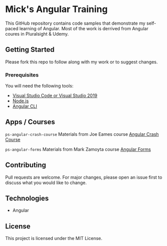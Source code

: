 # Mick's Angular Training
This GitHub repository contains code samples that demonstrate my self-paced learning of Angular. 
Most of the work is derrived from Angular coures in Pluralsight &amp; Udemy.

## Getting Started
Please fork this repo to follow along with my work or to suggest changes. 

### Prerequisites
You will need the following tools:

* [Visual Studio Code or Visual Studio 2019](https://www.visualstudio.com/downloads/)
* [Node.js ](https://nodejs.org/en/download/)
* [Angular CLI](https://angular.io/cli)

## Apps / Courses
`ps-angular-crash-course`
Materials from Joe Eames course [Angular Crash Course](https://app.pluralsight.com/library/courses/angular-crash-course/table-of-contents)

`ps-angular-forms`
Materials from Mark Zamoyta course [Angular Forms](https://app.pluralsight.com/library/courses/angular-forms/table-of-contents)

## Contributing
Pull requests are welcome. For major changes, please open an issue first to discuss what you would like to change.

## Technologies
* Angular


## License
This project is licensed under the MIT License. 
